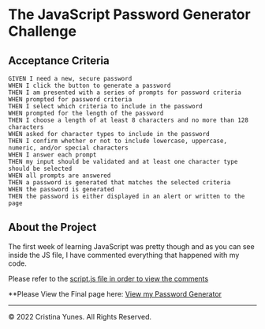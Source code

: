 # The JavaScript Password Generator Challenge

## Acceptance Criteria

```
GIVEN I need a new, secure password
WHEN I click the button to generate a password
THEN I am presented with a series of prompts for password criteria
WHEN prompted for password criteria
THEN I select which criteria to include in the password
WHEN prompted for the length of the password
THEN I choose a length of at least 8 characters and no more than 128 characters
WHEN asked for character types to include in the password
THEN I confirm whether or not to include lowercase, uppercase, numeric, and/or special characters
WHEN I answer each prompt
THEN my input should be validated and at least one character type should be selected
WHEN all prompts are answered
THEN a password is generated that matches the selected criteria
WHEN the password is generated
THEN the password is either displayed in an alert or written to the page
```

## About the Project

The first week of learning JavaScript was pretty though and as you can see inside the JS file, I have commented everything that happened with my code. 

Please refer to the [script.js file in order to view the comments](../assets/script.js)

**Please View the Final page here: [View my Password Generator](https://yuyitax.github.io/03-js-challenge/)

- - -
© 2022 Cristina Yunes. All Rights Reserved.
